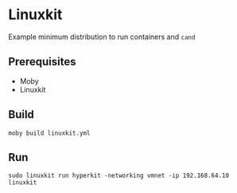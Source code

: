 # Linuxkit
Example minimum distribution to run containers and `cand`

## Prerequisites
- Moby
- Linuxkit

## Build
```
moby build linuxkit.yml
```

## Run
```
sudo linuxkit run hyperkit -networking vmnet -ip 192.168.64.10 linuxkit
```
